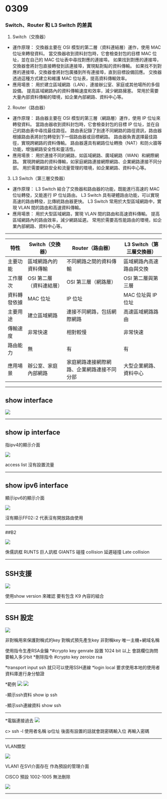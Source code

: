 # 0309


###  Switch、Router 和 L3 Switch 的差異
1. Switch（交換器）
* 運作原理：
交換器主要在 OSI 模型的第二層（資料連結層）運作，使用 MAC 位址來轉發資料。
當交換器收到資料封包時，它會檢查封包的目標 MAC 位址，並在自己的 MAC 位址表中尋找對應的連接埠。
如果找到對應的連接埠，交換器會將封包直接轉發到該連接埠，實現點對點的資料傳輸。
如果找不到對應的連接埠，交換器會將封包廣播到所有連接埠，直到目標設備回應。
交換器透過這種方式建立和維護 MAC 位址表，提高資料傳輸效率。
* 應用場景：
用於建立區域網路（LAN），連接辦公室、家庭或其他場所的多個設備。
提高區域網路內的資料傳輸速度和效率，減少網路擁塞。
常用於需要大量內部資料傳輸的環境，如企業內部網路、資料中心等。

2. Router（路由器）
* 運作原理：
路由器主要在 OSI 模型的第三層（網路層）運作，使用 IP 位址來轉發資料。
當路由器收到資料封包時，它會檢查封包的目標 IP 位址，並在自己的路由表中尋找最佳路徑。
路由表記錄了到達不同網路的路徑資訊，路由器根據路由表將封包轉發到下一個路由器或目標網路。
路由器負責選擇最佳路徑，實現跨網路的資料傳輸。
路由器還具有網路位址轉換（NAT）和防火牆等功能，增強網路安全性和靈活性。
* 應用場景：
用於連接不同的網路，如區域網路、廣域網路（WAN）和網際網路。
實現跨網路的資料傳輸，如家庭網路連接網際網路、企業網路連接不同分部。
用於需要網路安全和流量管理的環境，如企業網路、資料中心等。

3. L3 Switch（第三層交換器）
* 運作原理：
L3 Switch 結合了交換器和路由器的功能，既能進行高速的 MAC 位址轉發，又能進行 IP 位址路由。
L3 Switch 具有硬體路由功能，可以實現高速的路由轉發，比傳統路由器更快。
L3 Switch 常用於大型區域網路中，實現 VLAN 間的路由和高速資料傳輸。
* 應用場景：
用於大型區域網路，實現 VLAN 間的路由和高速資料傳輸。
提高區域網路內的路由效率，減少網路延遲。
常用於需要高性能路由的環境，如企業內部網路、資料中心等。

---

| 特性 | Switch（交換器） | Router（路由器） | L3 Switch（第三層交換器） |
| -------- | -------- | -------- | -------- |
| 主要功能 | 區域網路內的資料傳輸 | 不同網路之間的資料傳輸 | 區域網路內高速路由與交換 |
| 工作層次 | OSI 第二層（資料連結層） | OSI 第三層（網路層） | OSI 第二層與第三層 |
| 資料轉發依據 | MAC 位址 | IP 位址 | MAC 位址與 IP 位址 |
| 主要用途 | 建立區域網路 | 連接不同網路，包括網際網路 | 高速區域網路路由 |
| 傳輸速度 | 非常快速 | 相對較慢 | 非常快速 |
| 路由能力 | 無 | 有 | 有 |
| 應用場景 | 辦公室、家庭內部網路 | 家庭網路連接網際網路、企業網路連接不同分部 | 大型企業網路、資料中心 |


---
## show interface

![](https://g0v.hackmd.io/_uploads/S1HW8d9sJx.png)


---


## show ip interface
指ipv4的顯示介面

![](https://g0v.hackmd.io/_uploads/rkyUUO5jJe.png)

access list 沒有設置流量


---

## show ipv6 interface

顯示ipv6的顯示介面

![](https://g0v.hackmd.io/_uploads/SklJ3Ld9i1x.png)

沒有顯示FF02::2
代表沒有開放路由使用




---

##B2

![](https://g0v.hackmd.io/_uploads/ryGSk9cjye.png)

 侏儒訊框 RUNTS
 巨人訊框 GIANTS
 碰撞 collision
 延遲碰撞 Late collision

----

## SSH支援

![](https://g0v.hackmd.io/_uploads/HJLYg5qskg.png)

使用show version 來確認
要有包含 K9 內容的組合

---

## SSH 設定

![](https://g0v.hackmd.io/_uploads/SJKtWcqsJg.png)

非對稱用來保護對稱式的key
對稱式預先產生key
非對稱key
唯一主機+網域名稱

使用指令生產RSA金鑰
*#crypto key genrate
設置 1024 bit 以上
會跳欄位詢問要輸入多少bit
*刪除指令 #crypto key zeroize rsa


*transport input ssh 就只可以使用SSH連線
*login local 要求使用本地的使用者資料庫進行身分驗證

*範例
![](https://g0v.hackmd.io/_uploads/HJbMmqcjyl.png)
![](https://g0v.hackmd.io/_uploads/HkVrtc9jJx.png)

-顯示ssh資料
show ip ssh

-顯示ssh連線資料
show ssh

---

*電腦連接過去
![](https://g0v.hackmd.io/_uploads/Bk9WY59s1l.png)

c> ssh -l 使用者名稱 ip位址
後面有設置的話就會跳密碼輸入位
再輸入密碼

---

VLAN類型

![](https://g0v.hackmd.io/_uploads/SJxL4135syl.png)

VLAN1
在SVI介面存在
作為預設的管理介面

CISCO
預設
1002-1005 無法刪除

![](https://g0v.hackmd.io/_uploads/ryZmlhqiye.png)

---

